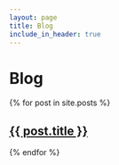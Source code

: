 ```yaml
---
layout: page
title: Blog
include_in_header: true
---
```


<h1>Blog</h1>

{% for post in site.posts %}
  <h2><a href="{{ post.url }}">{{ post.title }}</a></h2>
{% endfor %}